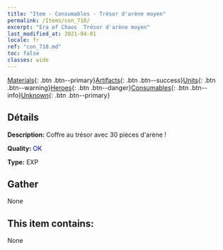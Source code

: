 ```yaml
---
title: "Item - Consumables - Trésor d'arène moyen"
permalink: /Items/con_718/
excerpt: "Era of Chaos  Trésor d'arène moyen"
last_modified_at: 2021-04-01
locale: fr
ref: "con_718.md"
toc: false
classes: wide
---
```

 [Materials](/fr/Items/){: .btn .btn--primary}[Artifacts](/fr/Items/Artifacts/){: .btn .btn--success}[Units](/fr/Items/Units/){: .btn .btn--warning}[Heroes](/fr/Items/Heroes/){: .btn .btn--danger}[Consumables](/fr/Items/Consumables/){: .btn .btn--info}[Unknown](/fr/Items/Unknown/){: .btn .btn--primary}

## Détails
 **Description:** Coffre au trésor avec 30 pièces d'arène !

 **Quality:** <span style="color: #0000CD">OK</span>

 **Type:** EXP

## Gather

  None

## This item contains:

  None

